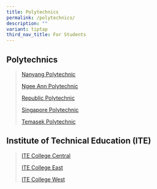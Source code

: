 ```yaml
---
title: Polytechnics
permalink: /polytechnics/
description: ""
variant: tiptap
third_nav_title: For Students
---
```

<h2>Polytechnics</h2>
<blockquote>
<p><a href="https://www.nyp.edu.sg/" rel="noopener noreferrer nofollow" target="_blank">Nanyang Polytechnic</a>
</p>
<p><a href="https://www.np.edu.sg/" rel="noopener noreferrer nofollow" target="_blank">Ngee Ann Polytechnic</a>
</p>
<p><a href="https://www.rp.edu.sg/" rel="noopener noreferrer nofollow" target="_blank">Republic Polytechnic</a>
</p>
<p><a href="https://www.sp.edu.sg/" rel="noopener noreferrer nofollow" target="_blank">Singapore Polytechnic</a>
</p>
<p><a href="https://www.tp.edu.sg/eae/" rel="noopener noreferrer nofollow" target="_blank">Temasek Polytechnic</a>
</p>
</blockquote>
<h2>Institute of Technical Education (ITE)</h2>
<blockquote>
<p><a href="https://www.ite.edu.sg/colleges/ite-college-central" rel="noopener nofollow" target="_blank">ITE College Central</a>
</p>
<p><a href="https://www.ite.edu.sg/colleges/ite-college-east" rel="noopener nofollow" target="_blank">ITE College East</a>
</p>
<p><a href="https://www.ite.edu.sg/colleges/ite-college-west" rel="noopener nofollow" target="_blank">ITE College West</a>
</p>
</blockquote>
<p></p>